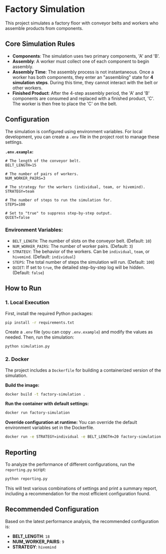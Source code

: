 # Factory Simulation

This project simulates a factory floor with conveyor belts and workers who assemble products from components.

## Core Simulation Rules

- **Components**: The simulation uses two primary components, 'A' and 'B'.
- **Assembly**: A worker must collect one of each component to begin assembly.
- **Assembly Time**: The assembly process is not instantaneous. Once a worker has both components, they enter an "assembling" state for **4 simulation steps**. During this time, they cannot interact with the belt or other workers.
- **Finished Product**: After the 4-step assembly period, the 'A' and 'B' components are consumed and replaced with a finished product, 'C'. The worker is then free to place the 'C' on the belt.

## Configuration

The simulation is configured using environment variables. For local development, you can create a `.env` file in the project root to manage these settings.

**`.env.example`:**
```
# The length of the conveyor belt.
BELT_LENGTH=15

# The number of pairs of workers.
NUM_WORKER_PAIRS=3

# The strategy for the workers (individual, team, or hivemind).
STRATEGY=team

# The number of steps to run the simulation for.
STEPS=100

# Set to "true" to suppress step-by-step output.
QUIET=false
```

### Environment Variables:

*   `BELT_LENGTH`: The number of slots on the conveyor belt. (Default: `10`)
*   `NUM_WORKER_PAIRS`: The number of worker pairs. (Default: `3`)
*   `STRATEGY`: The behavior of the workers. Can be `individual`, `team`, or `hivemind`. (Default: `individual`)
*   `STEPS`: The total number of steps the simulation will run. (Default: `100`)
*   `QUIET`: If set to `true`, the detailed step-by-step log will be hidden. (Default: `false`)

## How to Run

### 1. Local Execution

First, install the required Python packages:

```bash
pip install -r requirements.txt
```

Create a `.env` file (you can copy `.env.example`) and modify the values as needed. Then, run the simulation:

```bash
python simulation.py
```

### 2. Docker

The project includes a `Dockerfile` for building a containerized version of the simulation.

**Build the image:**
```bash
docker build -t factory-simulation .
```

**Run the container with default settings:**
```bash
docker run factory-simulation
```

**Override configuration at runtime:**
You can override the default environment variables set in the Dockerfile.
```bash
docker run -e STRATEGY=individual -e BELT_LENGTH=20 factory-simulation
```

## Reporting

To analyze the performance of different configurations, run the `reporting.py` script:

```bash
python reporting.py
```

This will test various combinations of settings and print a summary report, including a recommendation for the most efficient configuration found.

## Recommended Configuration

Based on the latest performance analysis, the recommended configuration is:

*   **BELT_LENGTH**: `18`
*   **NUM_WORKER_PAIRS**: `9`
*   **STRATEGY**: `hivemind`
